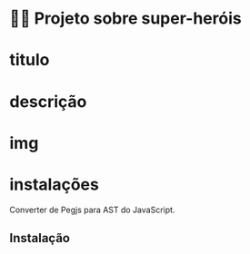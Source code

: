 # 🦸‍♂️ Projeto sobre super-heróis
# titulo
# descrição

# img

# instalações


Converter de Pegjs para AST do JavaScript.

## Instalação



